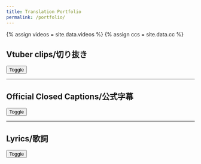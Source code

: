 ```yaml
---
title: Translation Portfolio
permalink: /portfolio/
---
```


{% assign videos = site.data.videos %}
{% assign ccs    = site.data.cc %}
<script src="{{ base.url | prepend: site.url }}/assets/scripts/toggleSpoiler.js"></script>

## Vtuber clips/切り抜き

<div class="spoiler" id="spoiler-1">
    <div id="spoiler-content" class="spoiler-content" style="display: none;">
        <!-- Add your images, videos, or embeds here -->
        <div class="video-grid">
        {% for video in videos %}
            {% capture video_id %}{{ video.url | split:'v=' | last }}{% endcapture %}
            <div class="video-container">
                <a href="{{ video.url }}" target="_blank">
                    <!-- <img src="https://img.youtube.com/vi/KOlsL3g_dwk/mqdefault.jpg" alt="{{ video.title }}">-->
                    <img src="https://img.youtube.com/vi/{{ video_id }}/mqdefault.jpg" alt="{{ video.title }}">
                </a>
                <!--{{ video.frame }}-->
            </div>
        {% endfor %}
        </div>
    </div>
    <div class="spoiler-button-container">
        <button class="spoiler-button" onclick="toggleSpoiler(1)">Toggle</button>
    </div>
</div>

---

## Official Closed Captions/公式字幕

<div class="spoiler" id="spoiler-2">
    <div id="spoiler-content" class="spoiler-content" style="display: none;">
        <!-- Add your images, videos, or embeds here -->
        <div class="video-grid">
        {% for video in ccs %}
            {% capture video_id %}{{ video.url | split:'v=' | last }}{% endcapture %}
            <div class="video-container">
                <a href="{{ video.url }}" target="_blank">
                    <!-- <img src="https://img.youtube.com/vi/KOlsL3g_dwk/mqdefault.jpg" alt="{{ video.title }}">-->
                    <img src="https://img.youtube.com/vi/{{ video_id }}/mqdefault.jpg" alt="{{ video.title }}">
                </a>
                <!--{{ video.frame }}-->
            </div>
        {% endfor %}
        </div>
    </div>
    <div class="spoiler-button-container">
        <button class="spoiler-button" onclick="toggleSpoiler(2)">Toggle</button>
    </div>
</div>

---

## Lyrics/歌詞

<div class="spoiler" id="spoiler-3">
    <div id="spoiler-content" class="spoiler-content" style="display: none;">
        <!-- Add your images, videos, or embeds here -->
        <a href="{{ site.baseurl }}{% link _categories/trans.md %}" target="_blank" class="link">
            All Lyrics
        </a>
    </div>
    <div class="spoiler-button-container">
        <button class="spoiler-button" onclick="toggleSpoiler(3)">Toggle</button>
    </div>
</div>
